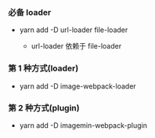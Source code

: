 ### 必备 loader

- yarn add -D url-loader file-loader

  - url-loader 依赖于 file-loader

### 第 1 种方式(loader)

- yarn add -D image-webpack-loader

### 第 2 种方式(plugin)

- yarn add -D imagemin-webpack-plugin
